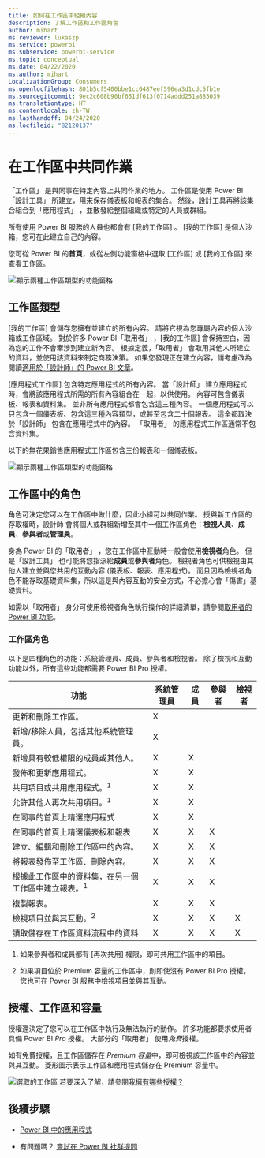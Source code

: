 ```yaml
---
title: 如何在工作區中組織內容
description: 了解工作區和工作區角色
author: mihart
ms.reviewer: lukaszp
ms.service: powerbi
ms.subservice: powerbi-service
ms.topic: conceptual
ms.date: 04/22/2020
ms.author: mihart
LocalizationGroup: Consumers
ms.openlocfilehash: 801b5cf5400bbe1cc0487eef596ea3d1cdc5fb1e
ms.sourcegitcommit: 9ec2c608b90bf651df613f0714addd251a885039
ms.translationtype: HT
ms.contentlocale: zh-TW
ms.lasthandoff: 04/24/2020
ms.locfileid: "82120137"
---
```

# <a name="collaborate-in-workspaces"></a>在工作區中共同作業

 「工作區」  是與同事在特定內容上共同作業的地方。 工作區是使用 Power BI「設計工具」  所建立，用來保存儀表板和報表的集合。 然後，設計工具再將該集合組合到「應用程式」  ，並散發給整個組織或特定的人員或群組。 

 所有使用 Power BI 服務的人員也都會有 [我的工作區]  。  [我的工作區] 是個人沙箱，您可在此建立自己的內容。

 您可從 Power BI 的**首頁**，或從左側功能窗格中選取 [工作區]  或 [我的工作區]  來查看工作區。

 ![顯示兩種工作區類型的功能窗格](media/end-user-workspaces/power-bi-home.png)

## <a name="types-of-workspaces"></a>工作區類型
[我的工作區]  會儲存您擁有並建立的所有內容。 請將它視為您專屬內容的個人沙箱或工作區域。 對於許多 Power BI「取用者」  ，[我的工作區]  會保持空白，因為您的工作不會牽涉到建立新內容。 根據定義，「取用者」  會取用其他人所建立的資料，並使用該資料來制定商務決策。 如果您發現正在建立內容，請考慮改為閱讀[適用於「設計師」的 Power BI 文章](../create-reports/index.yml)。

[應用程式工作區]  包含特定應用程式的所有內容。 當「設計師」  建立應用程式時，會將該應用程式所需的所有內容組合在一起，以供使用。 內容可包含儀表板、報表和資料集。 並非所有應用程式都會包含這三種內容。 一個應用程式可以只包含一個儀表板、包含這三種內容類型，或甚至包含二十個報表。 這全都取決於「設計師」  包含在應用程式中的內容。 「取用者」  的應用程式工作區通常不包含資料集。

以下的無花果銷售應用程式工作區包含三份報表和一個儀表板。 

![顯示兩種工作區類型的功能窗格](media/end-user-workspaces/power-bi-app-workspace.png)

## <a name="roles-in-the-workspaces"></a>工作區中的角色

角色可決定您可以在工作區中做什麼，因此小組可以共同作業。  授與新工作區的存取權時，設計師  會將個人或群組新增至其中一個工作區角色：**檢視人員**、**成員**、**參與者**或**管理員**。 


身為 Power BI 的「取用者」  ，您在工作區中互動時一般會使用**檢視者**角色。 但是「設計工具」  也可能將您指派給**成員**或**參與者**角色。 檢視者角色可供檢視由其他人建立並與您共用的互動內容 (儀表板、報表、應用程式)。 而且因為檢視者角色不能存取基礎資料集，所以這是與內容互動的安全方式，不必擔心會「傷害」基礎資料。


如需以「取用者」  身分可使用檢視者角色執行操作的詳細清單，請參閱[取用者的 Power BI 功能](end-user-features.md)。


### <a name="workspace-roles"></a>工作區角色
以下是四種角色的功能：系統管理員、成員、參與者和檢視者。 除了檢視和互動功能以外，所有這些功能都需要 Power BI Pro 授權。

|功能   | 系統管理員  | 成員  | 參與者  | 檢視者 |
|---|---|---|---|---|
| 更新和刪除工作區。  | X  |   |   |   | 
| 新增/移除人員，包括其他系統管理員。  | X  |   |   |   |
| 新增具有較低權限的成員或其他人。  |  X | X  |   |   |
| 發佈和更新應用程式。 |  X | X  |   |   |
| 共用項目或共用應用程式。<sup>1</sup> |  X | X  |   |   |
| 允許其他人再次共用項目。<sup>1</sup> |  X | X  |   |   |
| 在同事的首頁上精選應用程式 |  X | X  |   |   |
| 在同事的首頁上精選儀表板和報表 |  X | X  | X |   |
| 建立、編輯和刪除工作區中的內容。  |  X | X  | X  |   |
| 將報表發佈至工作區、刪除內容。  |  X | X  | X  |   |
| 根據此工作區中的資料集，在另一個工作區中建立報表。<sup>1</sup> |  X | X  | X  |   |
| 複製報表。 | X | X | X |  |
| 檢視項目並與其互動。<sup>2</sup> |  X | X  | X  | X  |
| 讀取儲存在工作區資料流程中的資料 | X | X | X | X |

1. 如果參與者和成員都有 [再次共用] 權限，即可共用工作區中的項目。

2. 如果項目位於 Premium 容量的工作區中，則即使沒有 Power BI Pro 授權，您也可在 Power BI 服務中檢視項目並與其互動。

## <a name="licensing-workspaces-and-capacity"></a>授權、工作區和容量
授權還決定了您可以在工作區中執行及無法執行的動作。 許多功能都要求使用者具備 Power BI *Pro* 授權。 大部分的「取用者」  使用*免費*授權。 

如有免費授權，且工作區儲存在 *Premium 容量*中，即可檢視該工作區中的內容並與其互動。 菱形圖示表示工作區和應用程式儲存在 Premium 容量中。

![選取的工作區](media/end-user-workspaces/power-bi-diamond.png) 若要深入了解，請參閱[我擁有哪些授權？](end-user-license.md)



## <a name="next-steps"></a>後續步驟
* [Power BI 中的應用程式](end-user-apps.md)    

* 有問題嗎？ [嘗試在 Power BI 社群提問](https://community.powerbi.com/)

